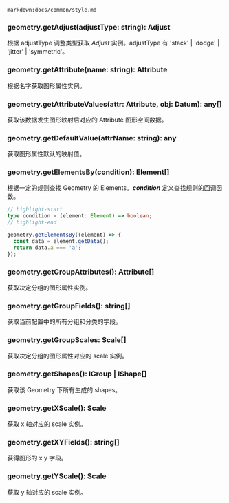 <!-- TODO 增加返回值描述 -->

`markdown:docs/common/style.md`

<div class='custom-api-docs'>

### geometry.getAdjust(adjustType: string): Adjust

根据 adjustType 调整类型获取 _Adjust_ 实例。adjustType 有 'stack' | 'dodge' | 'jitter' | 'symmetric'。

### geometry.getAttribute(name: string): Attribute

根据名字获取图形属性实例。

### geometry.getAttributeValues(attr: Attribute, obj: Datum): any[]

获取该数据发生图形映射后对应的 Attribute 图形空间数据。

### geometry.getDefaultValue(attrName: string): any

获取图形属性默认的映射值。

### geometry.getElementsBy(condition): Element[]

根据一定的规则查找 Geometry 的 Elements。_**condition**_ 定义查找规则的回调函数。

```ts
// highlight-start
type condition = (element: Element) => boolean;
// highlight-end

geometry.getElementsBy((element) => {
  const data = element.getData();
  return data.a === 'a';
});
```

### geometry.getGroupAttributes(): Attribute[]

获取决定分组的图形属性实例。

### geometry.getGroupFields(): string[]

获取当前配置中的所有分组和分类的字段。

### geometry.getGroupScales: Scale[]

获取决定分组的图形属性对应的 scale 实例。

### geometry.getShapes(): IGroup | IShape[]

获取该 Geometry 下所有生成的 shapes。

### geometry.getXScale(): Scale

获取 x 轴对应的 scale 实例。

### geometry.getXYFields(): string[]

获得图形的 x y 字段。

### geometry.getYScale(): Scale

获取 y 轴对应的 scale 实例。

</div>
